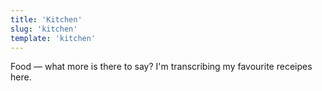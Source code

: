 ```yaml
---
title: 'Kitchen'
slug: 'kitchen'
template: 'kitchen'
---
```


Food — what more is there to say? I'm transcribing my favourite receipes here.
